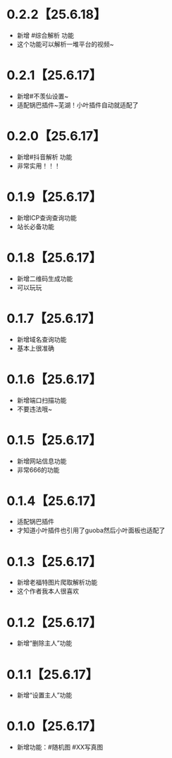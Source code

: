 # 0.2.2【25.6.18】
* 新增 #综合解析 功能
* 这个功能可以解析一堆平台的视频~
# 0.2.1【25.6.17】
* 新增#不羡仙设置~
* 适配锅巴插件~芜湖！小叶插件自动就适配了
# 0.2.0【25.6.17】
* 新增#抖音解析 功能
* 非常实用！！！    
# 0.1.9【25.6.17】
* 新增ICP查询查询功能
* 站长必备功能
# 0.1.8【25.6.17】
*  新增二维码生成功能
* 可以玩玩
# 0.1.7【25.6.17】
* 新增域名查询功能
* 基本上很准确
# 0.1.6【25.6.17】
*  新增端口扫描功能
* 不要违法哦~
# 0.1.5【25.6.17】
* 新增网站信息功能
* 非常666的功能
# 0.1.4【25.6.17】
* 适配锅巴插件
* 才知道小叶插件也引用了guoba然后小叶面板也适配了
# 0.1.3【25.6.17】
* 新增老福特图片爬取解析功能
* 这个作者我本人很喜欢
# 0.1.2【25.6.17】
* 新增“删除主人”功能
# 0.1.1【25.6.17】
* 新增“设置主人”功能
# 0.1.0【25.6.17】
* 新增功能：#随机图 #XX写真图
